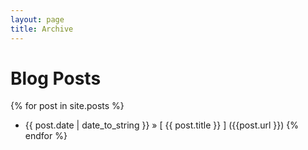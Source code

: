 ```yaml
---
layout: page
title: Archive
---
```


# Blog Posts

{% for post in site.posts %}
 * {{ post.date | date_to_string }} &raquo; [ {{ post.title }} ] ({{post.url }})
{% endfor %}
